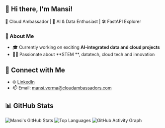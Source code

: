## 👋 Hi there, I'm Mansi!

🏢 Cloud Ambassador | 🧠 AI & Data Enthusiast | 🛠️ FastAPI Explorer

### 🚀 About Me

- 🎓 Currently working on exciting **AI-integrated data and cloud projects**
- 🧑‍💻 Passionate about **STEM **, datatech, cloud tech and innovation

## 🔗 Connect with Me

- 🌐 [LinkedIn](www.linkedin.com/in/mansivermaofficial)
- 📫 Email: [mansi.verma@cloudambassadors.com](mailto:mansi.verma@cloudambassadors.com)

## 📊 GitHub Stats

![Mansi's GitHub Stats](https://github-readme-stats.vercel.app/api?username=mansi-cloudambassadors&show_icons=true&theme=tokyonight)
![Top Languages](https://github-readme-stats.vercel.app/api/top-langs/?username=mansi-cloudambassadors&layout=compact&theme=tokyonight)
![GitHub Activity Graph](https://github-readme-activity-graph.vercel.app/graph?username=mansi-cloudambassadors&theme=tokyo-night)

